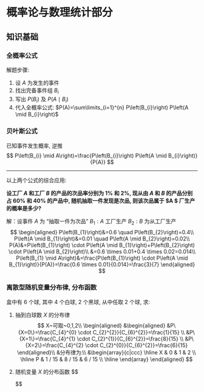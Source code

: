 # 概率论与数理统计部分

## 知识基础

### 全概率公式

解题步骤:

1.   设 $A$ 为发生的事件 
2.   找出完备事件组 $B_{i}$ 
3.   写出 $P\left(B_{i}\right)$ 及 $P\left(A \mid B_{i}\right)$ 
4.   代入全概率公式: $P(A)=\sum\limits_{i=1}^{n} P\left(B_{i}\right) P\left(A \mid B_{i}\right)$

### 贝叶斯公式

已知事件发生概率, 逆推
$$
P\left(B_{i} \mid A\right)=\frac{P\left(B_{i}\right) P\left(A \mid B_{i}\right)}{P(A)}
$$

---

以上两个公式的综合应用:

**设工厂 $A$ 和工厂 $B$ 的产品的次品率分别为 $1\%$ 和 $2\%$, 现从由 $A$ 和 $B$ 的产品分别占 $60\%$ 和 $40\%$ 的产品中, 随机抽取一件发现是次品, 则该次品属于 $A $ 厂生产的概率是多少?**

解：设事件 $A$ 为 “抽取一件为次品”
$B_{1}: A$ 工厂生产
$B_{2}: B$ 为从工厂生产
$$
\begin{aligned}
P\left(B_{1}\right)&=0.6 \quad P\left(B_{2}\right)=0.4\\
P\left(A \mid B_{1}\right)&=0.01 \quad P\left(A \mid B_{2}\right)=0.02\\
P(A)&=P\left(B_{1}\right) \cdot P\left(A \mid B_{1}\right)+P\left(B_{2}\right) \cdot P\left(A \mid B_{2}\right)\\
&=0.6 \times 0.01+0.4 \times 0.02=0.014\\
P\left(B_{1} \mid A\right)&=\frac{P\left(B_{1}\right) \cdot P\left(A \mid B_{1}\right)}{P(A)}=\frac{0.6 \times 0.01}{0.014}=\frac{3}{7}
\end{aligned}
$$

### 离散型随机变量分布律, 分布函数

盒中有 $6$ 个球, 其中 $4$ 个白球, $2$ 个黑球, 从中任取 $2$ 个球, 求:

1.   抽到白球数 $X$ 的分布律
     $$
     X~可取~0,1,2\\
     \begin{aligned}
     &\begin{aligned}
     &P\{X=0\}=\frac{C_{4}^{0} \cdot C_{2}^{2}}{C_{6}^{2}}=\frac{1}{15} \\
     &P\{X=1\}=\frac{C_{4}^{1} \cdot C_{2}^{1}}{C_{6}^{2}}=\frac{8}{15} \\
     &P\{X=2\}=\frac{C_{4}^{2} \cdot C_{2}^{0}}{C_{6}^{2}}=\frac{6}{15}
     \end{aligned}\\
     &分布律为:\\
     &\begin{array}{c|ccc}
     \hline X & 0 & 1 & 2 \\
     \hline P & 1 / 15 & 8 / 15 & 6 / 15 \\
     \hline
     \end{array}
     \end{aligned}
     $$

2.   随机变量 $X$ 的分布函数
     $$
     
     $$
     